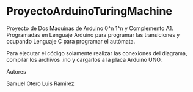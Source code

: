 # ProyectoArduinoTuringMachine
Proyecto de Dos Maquinas de Arduino 0^n 1^n y Complemento A1. Programadas en Lenguaje Arduino para programar las transiciones y ocupando Lenguaje C para programar el autómata.

Para ejecutar el código solamente realizar las conexiones del diagrama, compilar los archivos .ino y cargarlos a la placa Arduino UNO. 

Autores

Samuel Otero
Luis Ramirez
